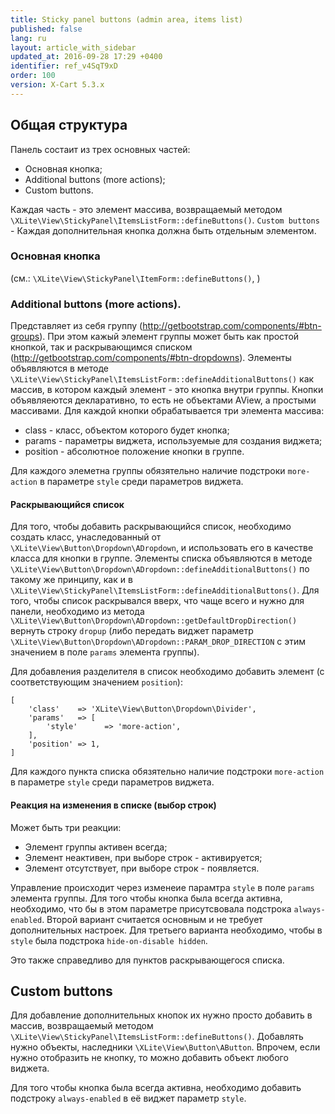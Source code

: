 ```yaml
---
title: Sticky panel buttons (admin area, items list)
published: false
lang: ru
layout: article_with_sidebar
updated_at: 2016-09-28 17:29 +0400
identifier: ref_v4SqT9xD
order: 100
version: X-Cart 5.3.x
---
```


## Общая структура

Панель состаит из трех основных частей:
- Основная кнопка;
- Additional buttons (more actions);
- Custom buttons.

Каждая часть - это элемент массива, возвращаемый методом `\XLite\View\StickyPanel\ItemsListForm::defineButtons()`. `Custom buttons` - Каждая дополнительная кнопка должна быть отдельным элементом.  

### Основная кнопка

(см.: `\XLite\View\StickyPanel\ItemForm::defineButtons()`, )

### Additional buttons (more actions).

Представляет из себя группу (http://getbootstrap.com/components/#btn-groups). При этом кажый элемент группы может быть как простой кнопкой, так и раскрывающимся списком (http://getbootstrap.com/components/#btn-dropdowns). Элементы объявляются в методе `\XLite\View\StickyPanel\ItemsListForm::defineAdditionalButtons()` как массив, в котором каждый элемент - это кнопка внутри группы. Кнопки объявляеются декларативно, то есть не объектами AView, а простыми массивами. Для каждой кнопки обрабатывается три элемента массива:

- class - класс, объектом которого будет кнопка;
- params - параметры виджета, используемые для создания виджета;
- position - абсолютное положение кнопки в группе.

Для каждого элеметна группы обязятельно наличие подстроки `more-action` в параметре `style` среди параметров виджета.

#### Раскрывающийся список

Для того, чтобы добавить раскрывающийся список, необходимо создать класс, унаследованный от `\XLite\View\Button\Dropdown\ADropdown`, и использовать его в качестве класса для кнопки в группе. Элементы списка объявляются в методе `\XLite\View\Button\Dropdown\ADropdown::defineAdditionalButtons()` по такому же принципу, как и в `\XLite\View\StickyPanel\ItemsListForm::defineAdditionalButtons()`. Для того, чтобы список раскрывался вверх, что чаще всего и нужно для панели, необходимо из метода `\XLite\View\Button\Dropdown\ADropdown::getDefaultDropDirection()` вернуть строку `dropup` (либо передать виджет параметр `\XLite\View\Button\Dropdown\ADropdown::PARAM_DROP_DIRECTION` с этим значением в поле `params` элемента группы).

Для добавления разделителя в список необходимо добавить элемент (с соответствующим значением `position`):

```
[
    'class'    => 'XLite\View\Button\Dropdown\Divider',
    'params'   => [
        'style'      => 'more-action',
    ],
    'position' => 1,
]
```

Для каждого пункта списка обязятельно наличие подстроки `more-action` в параметре `style` среди параметров виджета.


#### Реакция на изменения в списке (выбор строк)

Может быть три реакции:

- Элемент группы активен всегда;
- Элемент неактивен, при выборе строк - активируется;
- Элемент отсутствует, при выборе строк - появляется.

Управление происходит через изменеие парамтра `style` в поле `params` элемента группы. Для того чтобы кнопка была всегда активна, необходимо, что бы в этом параметре присутсвовала подстрока `always-enabled`. Второй вариант считается основным и не требует дополнительных настроек. Для третьего варианта необходимо, чтобы в `style` была подстрока `hide-on-disable hidden`.

Это также справедливо для пунктов раскрывающегося списка.

## Custom buttons

Для добавление дополнительных кнопок их нужно просто добавить в массив, возвращаемый методом `\XLite\View\StickyPanel\ItemsListForm::defineButtons()`. Добавлять нужно объекты, наследники `\XLite\View\Button\AButton`. Впрочем, если нужно отобразить не кнопку, то можно добавить объект любого виджета.

Для того чтобы кнопка была всегда активна, необходимо добавить подстроку `always-enabled` в её виджет параметр `style`.
